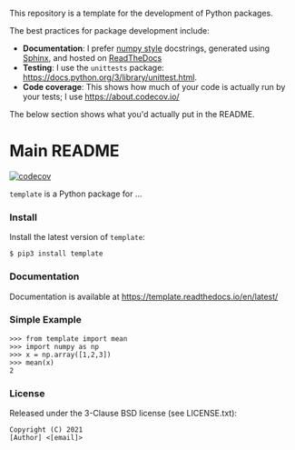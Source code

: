 This repository is a template for the development of Python packages.

The best practices for package development include:
* **Documentation**: I prefer [numpy style](https://numpydoc.readthedocs.io/en/latest/format.html) docstrings, generated using [Sphinx](https://docs.readthedocs.io/en/stable/intro/getting-started-with-sphinx.html), and hosted on [ReadTheDocs](https://readthedocs.org/)
* **Testing**: I use the `unittests` package: https://docs.python.org/3/library/unittest.html.
* **Code coverage**: This shows how much of your code is actually run by your tests; I use https://about.codecov.io/

The below section shows what you'd actually put in the README.

# Main README

[![codecov](https://codecov.io/gh/uhlerlab/causaldag/branch/master/graph/badge.svg?token=RSM00FKU9A)](https://codecov.io/gh/uhlerlab/causaldag)

`template` is a Python package for ...

### Install
Install the latest version of `template`:
```
$ pip3 install template
```

### Documentation
Documentation is available at https://template.readthedocs.io/en/latest/


### Simple Example

```
>>> from template import mean
>>> import numpy as np
>>> x = np.array([1,2,3])
>>> mean(x)
2
```

### License

Released under the 3-Clause BSD license (see LICENSE.txt):
```
Copyright (C) 2021
[Author] <[email]>
```
